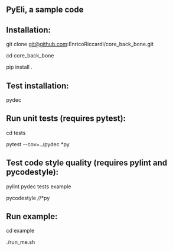 PyEli, a sample code
--------------------

Installation:
-------------
git clone git@github.com:EnricoRiccardi/core_back_bone.git

cd core_back_bone

pip install . 



Test installation:
------------------
pydec


Run unit tests (requires pytest):
---------------------------------

cd tests

pytest --cov=../pydec *py



Test code style quality (requires pylint and pycodestyle):
----------------------------------------------------------

pylint pydec tests example

pycodestyle */*/*py



Run example:
------------

cd example

./run_me.sh


